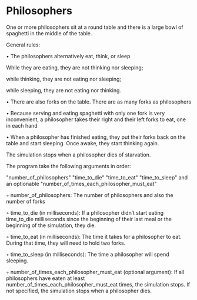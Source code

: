 # Philosophers
One or more philosophers sit at a round table and there is a large bowl of spaghetti in the middle of the table.
<p>
General rules:
<p>
• The philosophers alternatively eat, think, or sleep
<p>
  While they are eating, they are not thinking nor sleeping;
<p>
  while thinking, they are not eating nor sleeping;
<p>
  while sleeping, they are not eating nor thinking.
<p>
• There are also forks on the table. There are as many forks as philosophers
<p>
• Because serving and eating spaghetti with only one fork is very inconvenient, a philosopher takes their right and their left forks to eat, one in each hand
<p>
• When a philosopher has finished eating, they put their forks back on the table and start sleeping. Once awake, they start thinking again.
<p>
The simulation stops when a philosopher dies of starvation.
<p>
The program take the following arguments in order:
<p>
"number_of_philosophers" "time_to_die" "time_to_eat" "time_to_sleep" and an optionable "number_of_times_each_philosopher_must_eat"
<p>
◦ number_of_philosophers: The number of philosophers and also the number of forks
<p>
◦ time_to_die (in milliseconds): If a philosopher didn’t start eating time_to_die milliseconds since the beginning of their last meal or the beginning of the simulation, they die.
<p>
◦ time_to_eat (in milliseconds): The time it takes for a philosopher to eat. During that time, they will need to hold two forks.
<p>
◦ time_to_sleep (in milliseconds): The time a philosopher will spend sleeping.
<p>
◦ number_of_times_each_philosopher_must_eat (optional argument): If all philosophers have eaten at least number_of_times_each_philosopher_must_eat times, the simulation stops. If not specified, the simulation stops when a philosopher dies.
<p>
